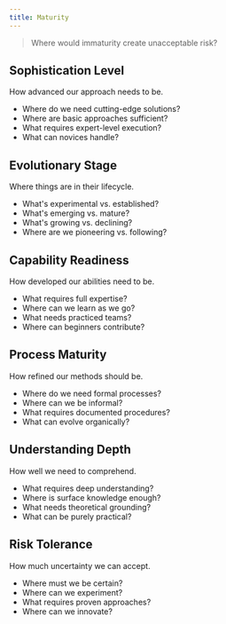 ```yaml
---
title: Maturity
---
```


> Where would immaturity create unacceptable risk?

## Sophistication Level

How advanced our approach needs to be.

* Where do we need cutting-edge solutions?
* Where are basic approaches sufficient?
* What requires expert-level execution?
* What can novices handle?

## Evolutionary Stage

Where things are in their lifecycle.

* What's experimental vs. established?
* What's emerging vs. mature?
* What's growing vs. declining?
* Where are we pioneering vs. following?

## Capability Readiness

How developed our abilities need to be.

* What requires full expertise?
* Where can we learn as we go?
* What needs practiced teams?
* Where can beginners contribute?

## Process Maturity

How refined our methods should be.

* Where do we need formal processes?
* Where can we be informal?
* What requires documented procedures?
* What can evolve organically?

## Understanding Depth

How well we need to comprehend.

* What requires deep understanding?
* Where is surface knowledge enough?
* What needs theoretical grounding?
* What can be purely practical?

## Risk Tolerance

How much uncertainty we can accept.

* Where must we be certain?
* Where can we experiment?
* What requires proven approaches?
* Where can we innovate?